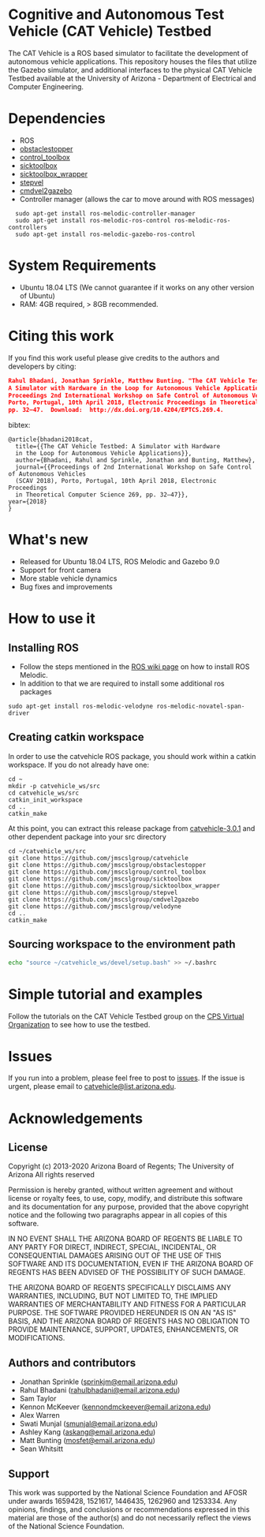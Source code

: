 # Cognitive and Autonomous Test Vehicle (CAT Vehicle) Testbed
The CAT Vehicle is a ROS based simulator to facilitate the development of autonomous vehicle applications. This repository houses the files that utilize the Gazebo simulator, and additional interfaces to the physical CAT Vehicle Testbed available at the University of Arizona - Department of Electrical and Computer Engineering.

# Dependencies
* ROS
* [obstaclestopper](https://github.com/jmscslgroup/obstaclestopper)
* [control_toolbox](https://github.com/jmscslgroup/control_toolbox)
* [sicktoolbox](https://github.com/jmscslgroup/sicktoolbox)
* [sicktoolbox_wrapper](https://github.com/jmscslgroup/sicktoolbox_wrapper)
* [stepvel](https://github.com/jmscslgroup/stepvel)
* [cmdvel2gazebo](https://github.com/jmscslgroup/cmdvel2gazebo)
* Controller manager (allows the car to move around with ROS messages)
```shell
  sudo apt-get install ros-melodic-controller-manager
  sudo apt-get install ros-melodic-ros-control ros-melodic-ros-controllers
  sudo apt-get install ros-melodic-gazebo-ros-control
  ```

# System Requirements
* Ubuntu 18.04 LTS (We cannot guarantee if it works on any other version of Ubuntu)
* RAM: 4GB required, > 8GB recommended.


# Citing this work
If you find this work useful please give credits to the authors and developers by citing:
```json
Rahul Bhadani, Jonathan Sprinkle, Matthew Bunting. "The CAT Vehicle Testbed: 
A Simulator with Hardware in the Loop for Autonomous Vehicle Applications". 
Proceedings 2nd International Workshop on Safe Control of Autonomous Vehicles (SCAV 2018),
Porto, Portugal, 10th April 2018, Electronic Proceedings in Theoretical Computer Science 269,
pp. 32–47.  Download:  http://dx.doi.org/10.4204/EPTCS.269.4.
```

bibtex:
```
@article{bhadani2018cat,
  title={{The CAT Vehicle Testbed: A Simulator with Hardware 
  in the Loop for Autonomous Vehicle Applications}},
  author={Bhadani, Rahul and Sprinkle, Jonathan and Bunting, Matthew},
  journal={{Proceedings of 2nd International Workshop on Safe Control of Autonomous Vehicles
  (SCAV 2018), Porto, Portugal, 10th April 2018, Electronic Proceedings
  in Theoretical Computer Science 269, pp. 32–47}},
year={2018}
}
```

# What's new
* Released for Ubuntu 18.04 LTS, ROS Melodic and Gazebo 9.0
* Support for front camera
* More stable vehicle dynamics
* Bug fixes and improvements

# How to use it

## Installing ROS
* Follow the steps mentioned in the [ROS wiki page](http://wiki.ros.org/melodic/Installation/Ubuntu%C2%A0) on how to install ROS Melodic. 
* In addition to that we are required to install some additional ros packages
```shell
sudo apt-get install ros-melodic-velodyne ros-melodic-novatel-span-driver
```

## Creating catkin workspace
In order to use the catvehicle ROS package, you should work within a catkin workspace. If you do not already have one:
```shell
cd ~
mkdir -p catvehicle_ws/src
cd catvehicle_ws/src
catkin_init_workspace
cd ..
catkin_make
```

At this point, you can extract this release package from [catvehicle-3.0.1](https://github.com/jmscslgroup/catvehicle/releases/download/3.0.1/catvehicle-3.0.1.tar.xz) and other dependent package into your src directory
```shell
cd ~/catvehicle_ws/src
git clone https://github.com/jmscslgroup/catvehicle
git clone https://github.com/jmscslgroup/obstaclestopper
git clone https://github.com/jmscslgroup/control_toolbox
git clone https://github.com/jmscslgroup/sicktoolbox
git clone https://github.com/jmscslgroup/sicktoolbox_wrapper
git clone https://github.com/jmscslgroup/stepvel
git clone https://github.com/jmscslgroup/cmdvel2gazebo
git clone https://github.com/jmscslgroup/velodyne
cd ..
catkin_make
```
## Sourcing workspace to the environment path
```bash
echo "source ~/catvehicle_ws/devel/setup.bash" >> ~/.bashrc
```

# Simple tutorial and examples
Follow the tutorials on the CAT Vehicle Testbed group on the [CPS Virtual Organization](https://cps-vo.org/group/CATVehicleTestbed) to see how to use the testbed.

# Issues
If you run into a problem, please feel free to post to [issues](https://github.com/jmscslgroup/catvehicle/issues). If the issue is urgent, please email to catvehicle@list.arizona.edu.

# Acknowledgements
## License
Copyright (c) 2013-2020 Arizona Board of Regents; The University of Arizona
All rights reserved

Permission is hereby granted, without written agreement and without 
license or royalty fees, to use, copy, modify, and distribute this
software and its documentation for any purpose, provided that the 
above copyright notice and the following two paragraphs appear in 
all copies of this software.
 
IN NO EVENT SHALL THE ARIZONA BOARD OF REGENTS BE LIABLE TO ANY PARTY 
FOR DIRECT, INDIRECT, SPECIAL, INCIDENTAL, OR CONSEQUENTIAL DAMAGES 
ARISING OUT OF THE USE OF THIS SOFTWARE AND ITS DOCUMENTATION, EVEN 
IF THE ARIZONA BOARD OF REGENTS HAS BEEN ADVISED OF THE POSSIBILITY OF 
SUCH DAMAGE.

THE ARIZONA BOARD OF REGENTS SPECIFICALLY DISCLAIMS ANY WARRANTIES, 
INCLUDING, BUT NOT LIMITED TO, THE IMPLIED WARRANTIES OF MERCHANTABILITY 
AND FITNESS FOR A PARTICULAR PURPOSE. THE SOFTWARE PROVIDED HEREUNDER
IS ON AN "AS IS" BASIS, AND THE ARIZONA BOARD OF REGENTS HAS NO OBLIGATION
TO PROVIDE MAINTENANCE, SUPPORT, UPDATES, ENHANCEMENTS, OR MODIFICATIONS.

## Authors and contributors
* Jonathan Sprinkle (sprinkjm@email.arizona.edu)
* Rahul Bhadani (rahulbhadani@email.arizona.edu)
* Sam Taylor
* Kennon McKeever (kennondmckeever@email.arizona.edu)
* Alex Warren
* Swati Munjal (smunjal@email.arizona.edu)
* Ashley Kang (askang@email.arizona.edu)
* Matt Bunting (mosfet@email.arizona.edu)
* Sean Whitsitt

## Support
This work was supported by the National Science Foundation and AFOSR under awards 1659428, 1521617, 1446435, 1262960 and 1253334. Any opinions, findings, and conclusions or recommendations expressed in this material are those of the author(s) and do not necessarily reflect the views of the National Science Foundation.

